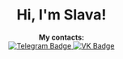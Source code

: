 <h1 align="center">Hi, I'm Slava!</h1>

<p align="center">
  <b>My contacts:</b>
  <br>
  <a href="https://t.me/ratushnyivm">
    <img src="https://img.shields.io/badge/-telegram-0088cc?style=for-the-badge&logo=telegram&logoColor=white" alt="Telegram Badge">
  </a>
  <a href="https://www.linkedin.com/in/vyacheslav-ratushnyi-872940233/">
    <img src="https://img.shields.io/badge/linkedin-%230077B5.svg?style=for-the-badge&logo=linkedin&logoColor=white" alt="VK Badge">
  </a>

  
  
</p>
